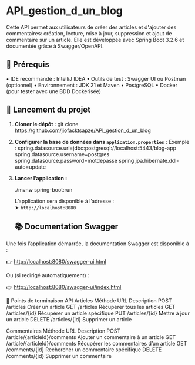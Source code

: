 # API_gestion_d_un_blog
Cette API permet aux utilisateurs de créer des articles et d'ajouter des commentaires: création, lecture, mise à jour, suppression et ajout de commentaire sur un article.
Elle est développée avec Spring Boot 3.2.6 et documentée grâce à Swagger/OpenAPI.

## 🔧 Prérequis

 • IDE recommandé : IntelliJ IDEA
 • Outils de test : Swagger UI ou Postman (optionnel) 
 • Environnement : JDK 21 et Maven 
 • PostgreSQL 
 • Docker (pour tester avec une BDD Dockerisée)

## 🚀 Lancement du projet

1. **Cloner le dépôt :**
   git clone https://github.com/jiofacktsapze/API_gestion_d_un_blog

2. **Configurer la base de données dans `application.properties` :**
   Exemple :
   spring.datasource.url=jdbc:postgresql://localhost:5443/blog-app
   spring.datasource.username=postgres
   spring.datasource.password=motdepasse
   spring.jpa.hibernate.ddl-auto=update

3. **Lancer l’application :**

   ./mvnw spring-boot:run

   L’application sera disponible à l’adresse :  
   ➤ `http://localhost:8080`
   
   ## 📚 Documentation Swagger

Une fois l’application démarrée, la documentation Swagger est disponible à :

👉 [http://localhost:8080/swagger-ui.html](http://localhost:8080/swagger-ui.html)

Ou (si redirigé automatiquement) :

👉 [http://localhost:8080/swagger-ui/index.html](http://localhost:8080/swagger-ui/index.html)

📮 Points de terminaison API
Articles
Méthode	    URL            	                Description
POST	       /articles        	             Créer un article
GET	       /articles    	                   Récupérer tous les articles
GET	       /articles/{id}	                Récupérer un article spécifique
PUT	       /articles/{id}	                Mettre à jour un article
DELETE	    /articles/{id}	                Supprimer un article

Commentaires
Méthode	  URL	                               Description
POST	    /article/{articleId}/comments	    Ajouter un commentaire à un article
GET	    /article/{articleId}/comments	    Récupérer les commentaires d’un article
GET       /comments/{id}                      Rechercher un commentaire spécifique 
DELETE    /comments/{id}                      Supprimer un commentaire
